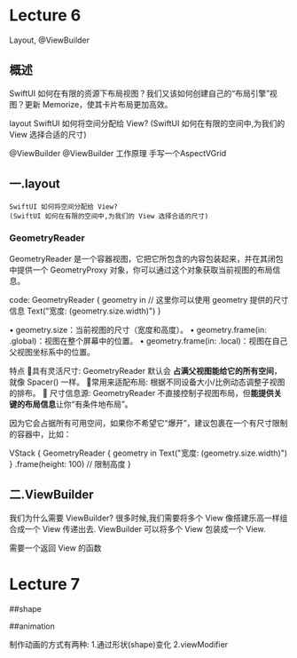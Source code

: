 # Lecture 6

Layout, @ViewBuilder


## 概述

SwiftUI 如何在有限的资源下布局视图？我们又该如何创建自己的“布局引擎”视图？更新 Memorize，使其卡片布局更加高效。

layout
    SwiftUI 如何将空间分配给 View? 
    (SwiftUI 如何在有限的空间中,为我们的 View 选择合适的尺寸)
    
@ViewBuilder
    @ViewBuilder 工作原理
    手写一个AspectVGrid

## 一.layout
    SwiftUI 如何将空间分配给 View? 
    (SwiftUI 如何在有限的空间中,为我们的 View 选择合适的尺寸)





### GeometryReader
GeometryReader 是一个容器视图，它把它所包含的内容包装起来，并在其闭包中提供一个 GeometryProxy 对象，你可以通过这个对象获取当前视图的布局信息。

code:
GeometryReader { geometry in
    // 这里你可以使用 geometry 提供的尺寸信息
    Text("宽度: \(geometry.size.width)")
}

•    geometry.size：当前视图的尺寸（宽度和高度）。
•    geometry.frame(in: .global)：视图在整个屏幕中的位置。
•    geometry.frame(in: .local)：视图在自己父视图坐标系中的位置。


特点
🧱具有灵活尺寸: GeometryReader 默认会 **占满父视图能给它的所有空间**，就像 Spacer() 一样。
🔧常用来适配布局:    根据不同设备大小/比例动态调整子视图的排布。
📏 尺寸信息源:  GeometryReader 不直接控制子视图布局，但**能提供关键的布局信息**让你“有条件地布局”。




因为它会占据所有可用空间，如果你不希望它“爆开”，建议包裹在一个有尺寸限制的容器中，比如：

VStack {
    GeometryReader { geometry in
        Text("宽度: \(geometry.size.width)")
    }
    .frame(height: 100) // 限制高度
}



## 二.ViewBuilder

我们为什么需要 ViewBuilder?
    很多时候,我们需要将多个 View 像搭建乐高一样组合成一个 View 传递出去.
    ViewBuilder 可以将多个 View 包装成一个 View.

需要一个返回 View 的函数




# Lecture 7

##shape



##animation

制作动画的方式有两种:
    1.通过形状(shape)变化
    2.viewModifier








